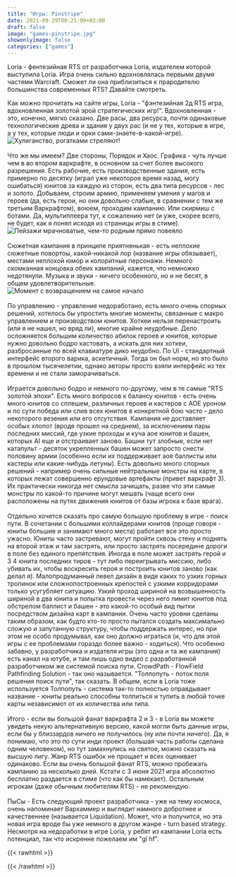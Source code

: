```yaml
---
title: "Игры: Pinstripe"
date: 2021-09-29T00:21:00+03:00
draft: false
image: "games-pinstripe.jpg"
showonlyimage: false
categories: ["games"]
---
```

Loria - фентезийная RTS от разработчика Loria, издателем которой выступила Loria. Игра очень сильно вдохновлялась первыми двумя частями Warcraft. Сможет ли она приблизиться к прародителю большинства современных RTS? Давайте смотреть.
<!--more-->
Как можно прочитать на сайте игры, Loria - "фэнтезийная 2д RTS игра, вдохновленная золотой эрой стратегических игр!". Вдохновленная - это, конечно, мягко сказано. Две расы, два ресурса, почти одинаковые технологические древа и здания у двух рас (и не у тех, которые в игре, а у тех, которые люди и орки сами-знаете-в-какой-игре).
![Хулиганство, рогатками стреляют!](/games-pinstripe2.jpg)
</br>  
Что же мы имеем? Две стороны, Порядок и Хаос. Графика - чуть лучше чем в во втором варкрафте, в основном за счет более высокого разрешения. Есть рабочие, есть производственные здания, есть примерно по десятку (играл уже некоторое время назад, могу ошибаться) юнитов за каждую из сторон, есть два типа ресурсов - лес и золото. Добываем, строим армию, применяем умения у магов и героев (да, есть герои, но они довольно слабые, в сравнении с тем же третьим Варкрафтом), воюем, проходим кампанию. Или скирмиш с ботами. Да, мультиплеера тут, к сожалению нет (и уже, скорее всего, не будет, как я понял исходя из страницы игры в стиме).
![Пейзажи мрачноватые, чем-то родным прямо повеяло](/games-pinstripe3.jpg)
</br>  
Сюжетная кампания в принципе приятненькая - есть неплохие сюжетные повортоы, какой-никакой лор (название игры обязывает), местами неплохой юмор и колоритные персонажи. Немного скомканная концовка обеих кампаний, кажется, что немножко недотянули. Музыка и звуки - ничего особенного, но и не бесят, в общем удовлетворительные.
![Момент с возвращением на самое начало](/games-pinstripe4.jpg)
</br>  
По управлению - управление недоработано, есть много очень спорных решений, хотелось бы упростить многие моменты, связанные с макро управлением и производством юнитов. Хоткеи нельзя перенастроить (или я не нашел, но вряд ли), многие крайне неудобные. Дело осложняется большим количество абилок героев и юнитов, которые нужно довольно бодро кастовать, а искать для них хоткеи, разбросанные по всей клавиатуре дико неудобно. По UI - стандартный интерфейс второго варика, аскетичный. Тогда он был норм, но это было в прошлом тысячелетии, однако авторы просто взяли интерфейс из тех времени и не стали заморачиваться.
</br>  
Играется довольно бодро и немного по-другому, чем в те самые "RTS золотой эпохи". Есть много вопросов к балансу юнитов - есть очень много юнитов со сплешем, различных героев и кастеров с АОЕ уроном и по сути победа или слив всех юнитов в конкретной бою часто - дело некоторого везения или его отсутствия. Кампания не доставляет особых хлопот (вроде прошел на среднем), за исключением пары последних миссий, где узкие проходы и куча аое юнитов и башен, которых AI еще и отстраивает заново. Башни тут злобные, если нет катапульт - десяток укрепленных башен может запросто снести половину армии (особенно если их поддерживает аое баллисты или кастеры или какие-нибудь летуны). Есть довольно много спорных решений - например очень сильные нейтральные монстры на карте, в которых лежат совершенно ерундовые артефакты (привет варкрафт 3). Их практически никогда нет смысла зачищать, разве что эти самые монстры по какой-то причине могут мешать (чаще всего они расположены на путях движения юнитов от базы игрока к базе врага).</br>  
Отдельно хочется сказать про самую большую проблему в игре - поиск пути. В сочетании с большими коллайдерами юнитов (проще говоря - юниты большие и занимают много места) работает все это просто ужасно. Юниты часто застревают, могут пройти сквозь стену и поднять на второй этаж и там застрять, или просто застрять посередине дороги в поле без единого препятствия. Иногда в поле может застрять герой и 3 4 юнита последних тиров - тут либо переигрывать миссию, либо убивать их, чтобы воскресить героя и построить юнитов заново (как делал я). Малопродуманный левел дизайн в виде каких то узких горных тропинок или сложнопостроенных крепостей с узкими корридорами только усугубляет ситуацию. Узкий проход шириной на возвышенность шириной в два юнита и попытка провести через него  лимит юнитов под обстрелом баллист и башен - это какой-то особый вид пытки посредством дизайна карт в кампании. Очень часто уровни сделаны таким образом, как будто кто-то просто пытался создать максимально сложую и запутанную структуру, чтобы поддержать интерес, но при этом не особо продумывал, как оно должно играться (и, что для этой игры с ее проблемами гораздо более важно - ходиться). Что особенно забавно, у разработчика и издателя игры (это одна и та же кампания) есть канал на ютубе, и там лишь одно видео с разработанной разработчиком же системой поиска пути. CrowdPath - FlowField Pathfinding Solution - так оно называется. "Толпопуть - поток поля решения поиск пути", так сказать. В общем, если в Loria тоже используется Толпопуть - система так-то полностью оправдывает название - юниты реально способны толпиться и тупить в любой точке карты независимот от их количества или типа.</br>  
Итого - если вы большой фанат варкрафта 2 и 3 - в Loria вы можете увидеть некую альтернативную версию, какой могли быть данные игры, если бы у близзардов ничего не получилось (ну или почти ничего). Да, я понимаю, что это по сути инди проект (большая часть работы сделана одним человеком), но тут замахнулись на святое, можно сказать на высшую лигу. Жанр RTS ошибок не прощает и всех оценивает одинаково. Если вы очень большой фанат RTS, можно пробежать кампанию за несколько дней. Кстати с 3 июня 2021 игра абсолютно бесплатно раздается в стиме (что как бы намекает). Остальным игрокам (даже обычным любителям RTS) - не рекомендую.
</br>  
ПыСы - Есть следующий проект разработчика - уже на тему космоса, очень напоминает Вархаммер и выглядит намного добротнее и качественнее (называется Liquidation). Может, что и получится, но эта новая игра вроде бы уже немного в другом жанре - turn based strategy. Несмотря на недоработки в игре Loria, у ребят из кампании Loria есть потенциал, так что искренне пожелаем им "gl hf".

{{< rawhtml >}}
<div id="graphcomment"></div>
<script type="text/javascript">

  window.gc_params = {
    graphcomment_id: 'https-psyhut-ru',

    // if your website has a fixed header, indicate it's height in pixels
    fixed_header_height: 0,
  };
  
  (function() {
    var gc = document.createElement('script'); gc.type = 'text/javascript'; gc.async = true;
    gc.src = 'https://graphcomment.com/js/integration.js?' + Math.round(Math.random() * 1e8);
    (document.getElementsByTagName('head')[0] || document.getElementsByTagName('body')[0]).appendChild(gc);
  })();

</script>
{{< /rawhtml >}}